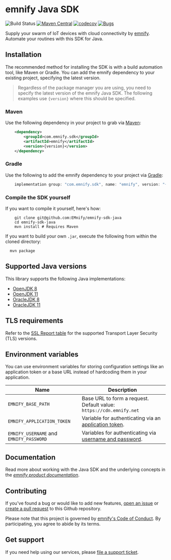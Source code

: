 # emnify Java SDK

![Build Status](https://github.com/EMnify/emnify-sdk-java/actions/workflows/build.yaml/badge.svg)
[![Maven Central](https://img.shields.io/maven-central/v/com.emnify.sdk/emnify)](https://search.maven.org/search?q=g:com.emnify.sdk%20AND%20a:emnify)
[![codecov](https://codecov.io/gh/EMnify/emnify-sdk-java/branch/main/graph/badge.svg?token=PKQ5909911)](https://codecov.io/gh/EMnify/emnify-sdk-java)
[![Bugs](https://sonarcloud.io/api/project_badges/measure?project=EMnify_emnify-sdk-java&metric=bugs)](https://sonarcloud.io/dashboard?id=EMnify_emnify-sdk-java)

Supply your swarm of IoT devices with cloud connectivity by [emnify](https://emnify.com).
Automate your routines with this SDK for Java.  

## Installation

The recommended method for installing the SDK is with a build automation tool, like Maven or Gradle. 
You can add the emnify dependency to your existing project, specifying the latest version.

> Regardless of the package manager you are using, you need to specify the latest version of the emnify Java SDK.
> The following examples use `{version}` where this should be specified.

### Maven

Use the following dependency in your project to grab via [Maven](https://maven.apache.org/download.cgi):

```xml
    <dependency>
        <groupId>com.emnify.sdk</groupId>
        <artifactId>emnify</artifactId>
        <version>{version}</version>
    </dependency>
```

### Gradle

Use the following to add the emnify dependency to your project via [Gradle](https://gradle.org/install/):

```gradle
    implementation group: "com.emnify.sdk", name: "emnify", version: "{version}"
```

### Compile the SDK yourself

If you want to compile it yourself, here's how:

```shell
    git clone git@github.com:EMnify/emnify-sdk-java
    cd emnify-sdk-java
    mvn install # Requires Maven
```
If you want to build your own `.jar`, execute the following from within the cloned directory:

```shell
  mvn package
```

## Supported Java versions 

This library supports the following Java implementations:

- [OpenJDK 8](https://openjdk.org/projects/jdk8/)
- [OpenJDK 11](https://openjdk.org/projects/jdk/11/)
- [OracleJDK 8](https://www.oracle.com/java/technologies/downloads/#java8)
- [OracleJDK 11](https://www.oracle.com/java/technologies/downloads/#java11)

## TLS requirements

Refer to the [SSL Report table](https://www.ssllabs.com/ssltest/analyze.html?d=cdn.emnify.net&latest) for the supported Transport Layer Security (TLS) versions.

## Environment variables

You can use environment variables for storing configuration settings like an application token or a base URL instead of hardcoding them in your application.

| Name               | Description                                                              |
|--------------------|--------------------------------------------------------------------------|
| `EMNIFY_BASE_PATH` | Base URL to form a request. Default value:  `https://cdn.emnify.net` |
| `EMNIFY_APPLICATION_TOKEN`  | Variable for authenticating via an [application token](https://cdn.emnify.net/api/doc/application-token.html). |
| `EMNIFY_USERNAME` and `EMNIFY_PASSWORD` | Variables for authenticating via [username and password](https://cdn.emnify.net/api/doc/basic-auth.html). |

## Documentation

Read more about working with the Java SDK and the underlying concepts in the [_emnify product documentation_](https://docs.emnify.com/sdks/java).

## Contributing

If you've found a bug or would like to add new features, [open an issue](https://github.com/emnify/emnify-sdk-java/issues/new) or [create a pull request](https://github.com/emnify/emnify-sdk-java/pulls) to this Github repository.

Please note that this project is governed by [emnify's Code of Conduct](https://github.com/emnify/.github/blob/main/CODE_OF_CONDUCT.md). By participating, you agree to abide by its terms.

## Get support

If you need help using our services, please [file a support ticket](https://support.emnify.com/hc/en-us/requests/new).

